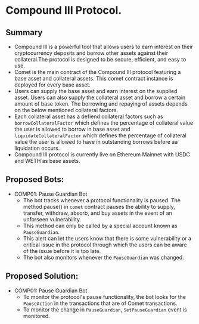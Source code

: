 # Compound III Protocol.

## Summary

- Compound III is a powerful tool that allows users to earn interest on their cryptocurrency deposits and borrow other assets against their collateral.The protocol is designed to be secure, efficient, and easy to use.
- Comet is the main contract of the Compound III protocol featuring a base asset and collateral assets. This comet contract instance is deployed for every base asset.
- Users can supply the base asset and earn interest on the supplied asset. Users can also supply the collateral asset and borrow a certain amount of base token. The borrowing and repaying of assets depends on the below mentioned collateral factors.
- Each collateral asset has a defiend collateral factors such as `borrowCollateralFactor` which defines the percentage of collateral value the user is allowed to borrow in base asset and `liquidateCollateralFactor` which defines the percentage of collateral value the user is allowed to have in outstanding borrows before aa liquidation occurs.
- Compound III protocol is currently live on Ethereum Mainnet with USDC and WETH as base assets.

## Proposed Bots:

- COMP01: Pause Guardian Bot
  - The bot tracks whenever a protocol functionality is paused. The method pause() in `comet` contract pauses the ability to supply, transfer, withdraw, absorb, and buy assets in the event of an unforseen vulnerability.
  - This method can only be called by a special account known as `PauseGuardian`.
  - This alert can let the users know that there is some vulnerability or a critical issue in the protocol through which the users can be aware of the issue before it is too late.
  - The bot also monitors whenever the `PauseGuardian` was changed.

## Proposed Solution:

- COMP01: Pause Guardian Bot
  - To monitor the protocol's pause functionality, the bot looks for the `PauseAction` in the transactions that are of Comet transactions.
  - To monitor the change in `PauseGuardian`, `SetPauseGuardian` event is monitored.
